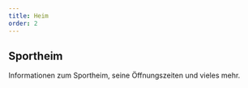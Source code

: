```yaml
---
title: Heim
order: 2
---
```


## Sportheim

Informationen zum Sportheim, seine Öffnungszeiten und vieles mehr.